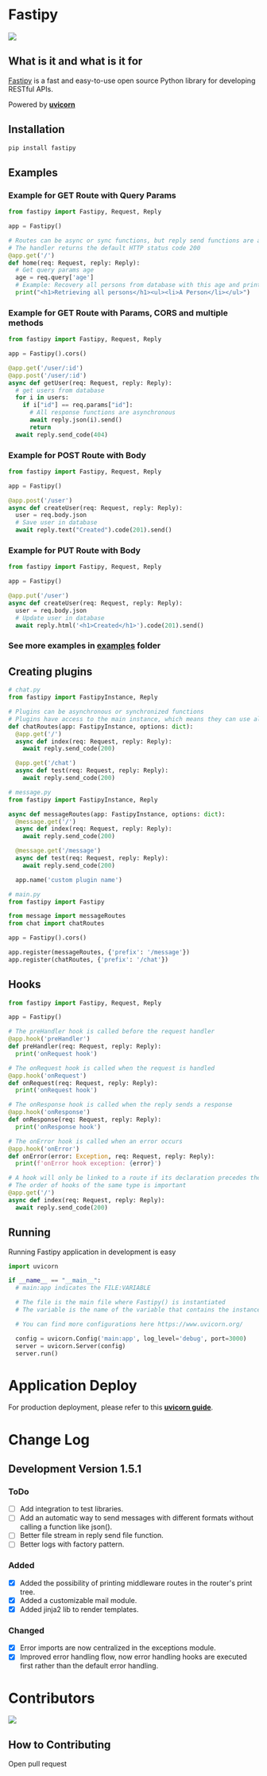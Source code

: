 # Fastipy

<div>
  <img src="https://i.imgur.com/KCi8IUS.png">
</div>

## What is it and what is it for

[Fastipy](https://pypi.org/project/Fastipy/) is a fast and easy-to-use open source Python library for developing RESTful APIs.

Powered by **[uvicorn](https://www.uvicorn.org/)**

## Installation

```bash
pip install fastipy
```

## Examples

### Example for GET Route with Query Params

```python
from fastipy import Fastipy, Request, Reply

app = Fastipy()

# Routes can be async or sync functions, but reply send functions are async
# The handler returns the default HTTP status code 200
@app.get('/')
def home(req: Request, reply: Reply):
  # Get query params age
  age = req.query['age']
  # Example: Recovery all persons from database with this age and print the html
  print("<h1>Retrieving all persons</h1><ul><li>A Person</li></ul>")
```

### Example for GET Route with Params, CORS and multiple methods

```python
from fastipy import Fastipy, Request, Reply

app = Fastipy().cors()

@app.get('/user/:id')
@app.post('/user/:id')
async def getUser(req: Request, reply: Reply):
  # get users from database
  for i in users:
    if i["id"] == req.params["id"]:
      # All response functions are asynchronous
      await reply.json(i).send()
      return
  await reply.send_code(404)
```

### Example for POST Route with Body

```python
from fastipy import Fastipy, Request, Reply

app = Fastipy()

@app.post('/user')
async def createUser(req: Request, reply: Reply):
  user = req.body.json
  # Save user in database
  await reply.text("Created").code(201).send()
```

### Example for PUT Route with Body

```python
from fastipy import Fastipy, Request, Reply

app = Fastipy()

@app.put('/user')
async def createUser(req: Request, reply: Reply):
  user = req.body.json
  # Update user in database
  await reply.html('<h1>Created</h1>').code(201).send()
```

### See more examples in **[examples](https://github.com/Bielgomes/Fastipy/tree/main/examples)** folder

## Creating plugins

```py
# chat.py
from fastipy import FastipyInstance, Reply

# Plugins can be asynchronous or synchronized functions
# Plugins have access to the main instance, which means they can use all of Fastipy's functions
def chatRoutes(app: FastipyInstance, options: dict):
  @app.get('/')
  async def index(req: Request, reply: Reply):
    await reply.send_code(200)

  @app.get('/chat')
  async def test(req: Request, reply: Reply):
    await reply.send_code(200)
```

```py
# message.py
from fastipy import FastipyInstance, Reply

async def messageRoutes(app: FastipyInstance, options: dict):
  @message.get('/')
  async def index(req: Request, reply: Reply):
    await reply.send_code(200)

  @message.get('/message')
  async def test(req: Request, reply: Reply):
    await reply.send_code(200)

  app.name('custom plugin name')
```

```py
# main.py
from fastipy import Fastipy

from message import messageRoutes
from chat import chatRoutes

app = Fastipy().cors()

app.register(messageRoutes, {'prefix': '/message'})
app.register(chatRoutes, {'prefix': '/chat'})
```

## Hooks

```py
from fastipy import Fastipy, Request, Reply

app = Fastipy()

# The preHandler hook is called before the request handler
@app.hook('preHandler')
def preHandler(req: Request, reply: Reply):
  print('onRequest hook')

# The onRequest hook is called when the request is handled
@app.hook('onRequest')
def onRequest(req: Request, reply: Reply):
  print('onRequest hook')

# The onResponse hook is called when the reply sends a response
@app.hook('onResponse')
def onResponse(req: Request, reply: Reply):
  print('onResponse hook')

# The onError hook is called when an error occurs
@app.hook('onError')
def onError(error: Exception, req: Request, reply: Reply):
  print(f'onError hook exception: {error}')

# A hook will only be linked to a route if its declaration precedes the route
# The order of hooks of the same type is important
@app.get('/')
async def index(req: Request, reply: Reply):
  await reply.send_code(200)
```

## Running

Running Fastipy application in development is easy

```py
import uvicorn

if __name__ == "__main__":
  # main:app indicates the FILE:VARIABLE

  # The file is the main file where Fastipy() is instantiated
  # The variable is the name of the variable that contains the instance of Fastipy()

  # You can find more configurations here https://www.uvicorn.org/

  config = uvicorn.Config('main:app', log_level='debug', port=3000)
  server = uvicorn.Server(config)
  server.run()
```

# Application Deploy

For production deployment, please refer to this **[uvicorn guide](https://www.uvicorn.org/deployment/)**.

# Change Log

## Development Version 1.5.1

### ToDo

- [ ] Add integration to test libraries.
- [ ] Add an automatic way to send messages with different formats without calling a function like json().
- [ ] Better file stream in reply send file function.
- [ ] Better logs with factory pattern.

### Added

- [X] Added the possibility of printing middleware routes in the router's print tree.
- [X] Added a customizable mail module.
- [X] Added jinja2 lib to render templates.

### Changed

- [X] Error imports are now centralized in the exceptions module.
- [X] Improved error handling flow, now error handling hooks are executed first rather than the default error handling.

# Contributors

<a href="https://github.com/Bielgomes/Fastipy/graphs/contributors">
  <img src="https://contrib.rocks/image?repo=Bielgomes/Fastipy"/>
</a>

## How to Contributing

Open pull request
